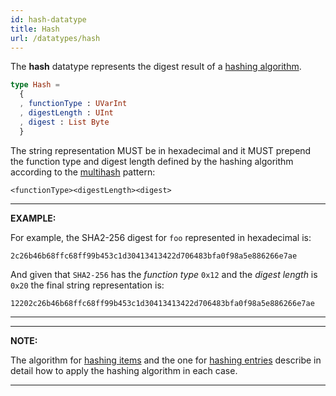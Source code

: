 ```yaml
---
id: hash-datatype
title: Hash
url: /datatypes/hash
---
```


The **hash** datatype represents the digest result of a [hashing
algorithm](/glossary/hashing-algorithm).

```elm
type Hash =
  {
  , functionType : UVarInt
  , digestLength : UInt
  , digest : List Byte
  }
```


The string representation MUST be in hexadecimal and it MUST prepend the
function type and digest length defined by the hashing algorithm according to
the [multihash](https://multiformats.io/multihash/) pattern:

```
<functionType><digestLength><digest>
```

***
**EXAMPLE:**

For example, the SHA2-256 digest for `foo` represented in hexadecimal is:

```
2c26b46b68ffc68ff99b453c1d30413413422d706483bfa0f98a5e886266e7ae
```

And given that `SHA2-256` has the _function type_ `0x12` and the _digest length_
is `0x20` the final string representation is:

```
12202c26b46b68ffc68ff99b453c1d30413413422d706483bfa0f98a5e886266e7ae
```
***

***
**NOTE:**

The algorithm for [hashing items](/glossary/item#hash) and the one for [hashing
entries](/glossary/entry#hash) describe in detail how to apply the hashing
algorithm in each case.
***

